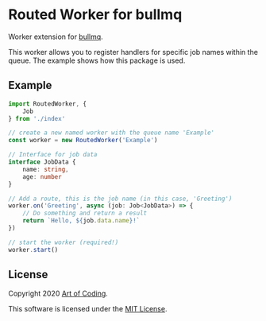 # Routed Worker for bullmq

Worker extension for [bullmq](https://github.com/taskforcesh/bullmq).

This worker allows you to register handlers for specific job names within
the queue. The example shows how this package is used.

## Example

```ts
import RoutedWorker, {
    Job
} from './index'

// create a new named worker with the queue name 'Example'
const worker = new RoutedWorker('Example')

// Interface for job data
interface JobData {
    name: string,
    age: number
}

// Add a route, this is the job name (in this case, 'Greeting')
worker.on('Greeting', async (job: Job<JobData>) => {
    // Do something and return a result
    return `Hello, ${job.data.name}!`
})

// start the worker (required!)
worker.start()
```

## License

Copyright 2020 [Art of Coding](http://artofcoding.nl).

This software is licensed under the [MIT License](LICENSE).

